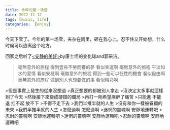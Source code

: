```yaml
---
title: 今年的第一场雪
date: 2022-11-12
tags: [music, life]
categories:  [enjoy]
---
```


今天下雪了。今年的第一场雪，夹杂在雨里，砸在我心上。忍不住又开始想，什么时候可以逃离这个地方。

回家之后听了[<安静的美好>](https://youtu.be/FGeYMR8hDF8)by康士坦的变化球and郭采洁。



>毫無意外的旅程 得到壹些不勞而獲的夢 看似幸運啊
>毫無意外的旅程 平淡如水的愛情 看似安穩啊
>毫無意外的旅程 得到一些可以任性的機會 看似自由啊
>毫無意外的旅程 做到別人也想要做的事 看似精彩啊
<linebreak>
>但是事實上發生的從來沒想過
>真正想要的都被別人拿走
>沒決定太多事就這樣到了今天
>然後接下來變成硬撐的爛局
>再打一劑希望麻醉了痛苦
>只能進 不能退 扛不起 放不下
>不得不走下去
<linebreak>
>我們半推半就的人生
>沒有和你一樣被眷顧的未來
>我們半推半就的人生
>怎麼過啊 怎麼過啊
<linebreak>
>迷惘的靈魂啊 安靜地運轉吧
>忍耐的靈魂啊 安靜地運轉吧
>迷惘的靈魂啊 安靜地運轉吧
>忍耐的靈魂啊 安靜地運轉吧




